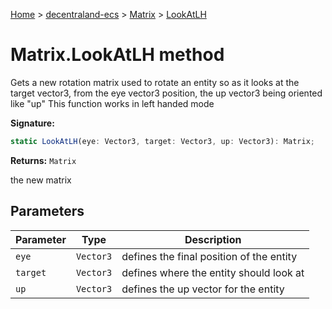 [Home](./index) &gt; [decentraland-ecs](./decentraland-ecs.md) &gt; [Matrix](./decentraland-ecs.matrix.md) &gt; [LookAtLH](./decentraland-ecs.matrix.lookatlh.md)

# Matrix.LookAtLH method

Gets a new rotation matrix used to rotate an entity so as it looks at the target vector3, from the eye vector3 position, the up vector3 being oriented like "up" This function works in left handed mode

**Signature:**
```javascript
static LookAtLH(eye: Vector3, target: Vector3, up: Vector3): Matrix;
```
**Returns:** `Matrix`

the new matrix

## Parameters

|  Parameter | Type | Description |
|  --- | --- | --- |
|  `eye` | `Vector3` | defines the final position of the entity |
|  `target` | `Vector3` | defines where the entity should look at |
|  `up` | `Vector3` | defines the up vector for the entity |

